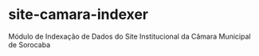# site-camara-indexer

Módulo de Indexação de Dados do Site Institucional da Câmara Municipal de Sorocaba
